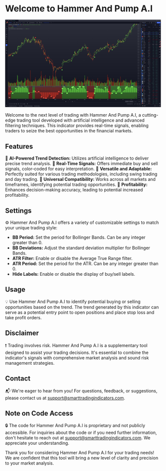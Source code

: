 # Welcome to Hammer And Pump A.I

![Hammer And Pump A.I](1D%20Hammer%20and%20Pump.jpg)

Welcome to the next level of trading with Hammer And Pump A.I, a cutting-edge trading tool developed with artificial intelligence and advanced filtering techniques. This indicator provides real-time signals, enabling traders to seize the best opportunities in the financial markets.

## Features

🌟 **AI-Powered Trend Detection:** Utilizes artificial intelligence to deliver precise trend analysis.
🌟 **Real-Time Signals:** Offers immediate buy and sell signals, color-coded for easy interpretation.
🌟 **Versatile and Adaptable:** Perfectly suited for various trading methodologies, including swing trading and day trading.
🌟 **Universal Compatibility:** Works across all markets and timeframes, identifying potential trading opportunities.
🌟 **Profitability:** Enhances decision-making accuracy, leading to potential increased profitability.

## Settings

⚙️ Hammer And Pump A.I offers a variety of customizable settings to match your unique trading style:

- **BB Period:** Set the period for Bollinger Bands. Can be any integer greater than 0.
- **BB Deviations:** Adjust the standard deviation multiplier for Bollinger Bands.
- **ATR Filter:** Enable or disable the Average True Range filter.
- **ATR Period:** Set the period for the ATR. Can be any integer greater than 0.
- **Hide Labels:** Enable or disable the display of buy/sell labels.

## Usage

💡 Use Hammer And Pump A.I to identify potential buying or selling opportunities based on the trend. The trend generated by this indicator can serve as a potential entry point to open positions and place stop loss and take profit orders.

## Disclaimer

❗ Trading involves risk. Hammer And Pump A.I is a supplementary tool designed to assist your trading decisions. It's essential to combine the indicator's signals with comprehensive market analysis and sound risk management strategies.

## Contact

📬 We're eager to hear from you! For questions, feedback, or suggestions, please contact us at support@smarttradingindicators.com.

## Note on Code Access

🔒 The code for Hammer And Pump A.I is proprietary and not publicly accessible. For inquiries about the code or if you need further information, don't hesitate to reach out at support@smarttradingindicators.com. We appreciate your understanding.

Thank you for considering Hammer And Pump A.I for your trading needs! We are confident that this tool will bring a new level of clarity and precision to your market analysis.
